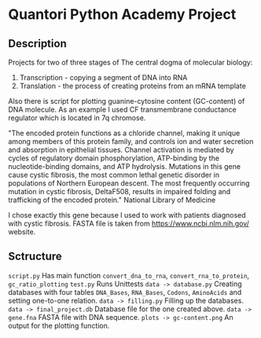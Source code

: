 # Quantori Python Academy Project

## Description

Projects for two of three stages of The central dogma of molecular biology:
  1. Transcription - copying a segment of DNA into RNA
  2. Translation - the process of creating proteins from an mRNA template

Also there is script for plotting guanine-cytosine content (GC-content) of DNA molecule. As an example I used CF transmembrane conductance regulator which is located in 7q chromose.  

"The encoded protein functions as a chloride channel, making it unique among members of this protein family, and controls ion and water secretion and absorption in epithelial tissues. Channel activation is mediated by cycles of regulatory domain phosphorylation, ATP-binding by the nucleotide-binding domains, and ATP hydrolysis. Mutations in this gene cause cystic fibrosis, the most common lethal genetic disorder in populations of Northern European descent. The most frequently occurring mutation in cystic fibrosis, DeltaF508, results in impaired folding and trafficking of the encoded protein." National Library of Medicine

I chose exactly this gene because I used to work with patients diagnosed with cystic fibrosis. FASTA file is taken from https://www.ncbi.nlm.nih.gov/ website.

## Sctructure
`script.py` Has main function `convert_dna_to_rna`, `convert_rna_to_protein`, `gc_ratio_plotting`
`test.py` Runs Unittests
`data -> database.py` Creating databases with four tables `DNA_Bases`, `RNA_Bases`, `Codons`, `AminoAcids` and setting one-to-one relation.
`data -> filling.py` Filling up the databases.
`data -> final_project.db` Database file for the one created above.
`data -> gene.fna` FASTA file with DNA sequence.
`plots -> gc-content.png` An output for the plotting function.
